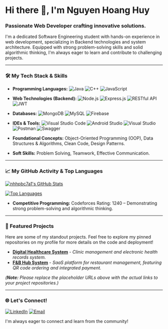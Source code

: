 # Hi there 👋, I'm Nguyen Hoang Huy

### Passionate Web Developer crafting innovative solutions.

I'm a dedicated Software Engineering student with hands-on experience in web development, specializing in Backend technologies and system architecture. Equipped with strong problem-solving skills and solid algorithmic thinking, I'm always eager to learn and contribute to challenging projects.

---

### 🛠️ My Tech Stack & Skills

*   **Programming Languages:**
    ![Java](https://img.shields.io/badge/Java-%23ED8B00.svg?style=for-the-badge&logo=java&logoColor=white)
    ![C++](https://img.shields.io/badge/C%2B%2B-%2300599C.svg?style=for-the-badge&logo=c%2B%2B&logoColor=white)
    ![JavaScript](https://img.shields.io/badge/JavaScript-%23323330.svg?style=for-the-badge&logo=javascript&logoColor=%23F7DF1E)

*   **Web Technologies (Backend):**
    ![Node.js](https://img.shields.io/badge/Node.js-%2343853D.svg?style=for-the-badge&logo=node.js&logoColor=white)
    ![Express.js](https://img.shields.io/badge/Express.js-%23000000.svg?style=for-the-badge&logo=express&logoColor=white)
    ![RESTful API](https://img.shields.io/badge/RESTful_API-%23000000.svg?style=for-the-badge&label=RESTful%20API)
    ![JWT](https://img.shields.io/badge/JWT-%23000000.svg?style=for-the-badge&logo=json-web-tokens&logoColor=white)

*   **Databases:**
    ![MongoDB](https://img.shields.io/badge/MongoDB-%2347A248.svg?style=for-the-badge&logo=mongodb&logoColor=white)
    ![MySQL](https://img.shields.io/badge/MySQL-%23000000.svg?style=for-the-badge&logo=mysql&logoColor=white)
    ![Firebase](https://img.shields.io/badge/Firebase-%23FFCA28.svg?style=for-the-badge&logo=firebase&logoColor=white)

*   **IDEs & Tools:**
    ![Visual Studio Code](https://img.shields.io/badge/VS_Code-%23007ACC.svg?style=for-the-badge&logo=visual-studio-code&logoColor=white)
    ![Android Studio](https://img.shields.io/badge/Android_Studio-%233DDC84.svg?style=for-the-badge&logo=android-studio&logoColor=white)
    ![Visual Studio](https://img.shields.io/badge/Visual_Studio-%235C2D91.svg?style=for-the-badge&logo=visual-studio&logoColor=white)
    ![Postman](https://img.shields.io/badge/Postman-%23FF6C37.svg?style=for-the-badge&logo=postman&logoColor=white)
    ![Swagger](https://img.shields.io/badge/Swagger-%2385EA2D.svg?style=for-the-badge&logo=swagger&logoColor=white)

*   **Foundational Concepts:** Object-Oriented Programming (OOP), Data Structures & Algorithms, Clean Code, Design Patterns.
*   **Soft Skills:** Problem Solving, Teamwork, Effective Communication.

---

### 📈 My GitHub Activity & Top Languages

[![nhhpbc7a1's GitHub Stats](https://github-readme-stats.vercel.app/api?username=nhhpbc7a1&show_icons=true&theme=radical&hide_title=true&hide=stars&count_private=true)](https://github.com/anuraghazra/github-readme-stats)

[![Top Languages](https://github-readme-stats.vercel.app/api/top-langs/?username=nhhpbc7a1&layout=compact&theme=radical&hide_title=true&hide=html)](https://github.com/anuraghazra/github-readme-stats)

*   **Competitive Programming:** Codeforces Rating: 1240 – Demonstrating strong problem-solving and algorithmic thinking.

---

### 🚀 Featured Projects

Here are some of my standout projects. Feel free to explore my pinned repositories on my profile for more details on the code and deployment!

*   [**Digital Healthcare System**](https://github.com/nhhpbc7a1/digital-healthcare-system-repo) - *Clinic management and electronic health records system.*
*   [**F&B Hub System**](https://github.com/nhhpbc7a1/fb-hub-system-repo) - *SaaS platform for restaurant management, featuring QR code ordering and integrated payment.*

*(**Note:** Please replace the placeholder URLs above with the actual links to your project repositories.)*

---

### 🌐 Let's Connect!

[![LinkedIn](https://img.shields.io/badge/LinkedIn-%230077B5.svg?style=for-the-badge&logo=linkedin&logoColor=white)](https://www.linkedin.com/in/nhhuydev/)
[![Email](https://img.shields.io/badge/Email-D14836?style=for-the-badge&logo=gmail&logoColor=white)](mailto:nhhuy.dev@gmail.com)

I'm always eager to connect and learn from the community!